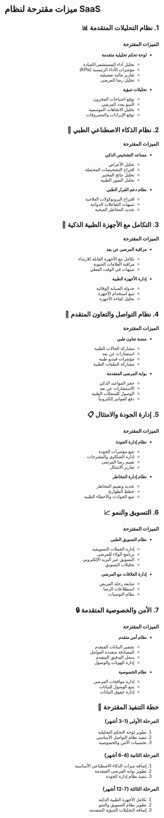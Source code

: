 # ميزات مقترحة لنظام SaaS

<div dir="rtl">

## 1. نظام التحليلات المتقدمة 📊

### الميزات المقترحة
- **لوحة تحكم تحليلية متقدمة**
  - تحليل أداء المستشفى/العيادة
  - مؤشرات الأداء الرئيسية (KPIs)
  - تقارير مالية تفصيلية
  - تحليل رضا المرضى

- **تحليلات تنبؤية**
  - توقع احتياجات المخزون
  - التنبؤ بعدد المرضى
  - تحليل الاتجاهات الموسمية
  - توقع الإيرادات والمصروفات

## 2. نظام الذكاء الاصطناعي الطبي 🤖

### الميزات المقترحة
- **مساعد التشخيص الذكي**
  - تحليل الأعراض
  - اقتراح التشخيصات المحتملة
  - تحليل نتائج المختبر
  - تحليل الصور الطبية

- **نظام دعم القرار الطبي**
  - اقتراح البروتوكولات العلاجية
  - تنبيهات التفاعلات الدوائية
  - تحديد المخاطر الصحية

## 3. التكامل مع الأجهزة الطبية الذكية 📱

### الميزات المقترحة
- **مراقبة المرضى عن بعد**
  - تكامل مع الأجهزة القابلة للارتداء
  - مراقبة العلامات الحيوية
  - تنبيهات في الوقت الفعلي

- **إدارة الأجهزة الطبية**
  - جدولة الصيانة الوقائية
  - تتبع استخدام الأجهزة
  - تحليل كفاءة الأجهزة

## 4. نظام التواصل والتعاون المتقدم 🤝

### الميزات المقترحة
- **منصة تعاون طبي**
  - مشاركة الحالات الطبية
  - استشارات عن بعد
  - مؤتمرات فيديو طبية
  - مشاركة الملفات الطبية

- **بوابة المرضى المتقدمة**
  - حجز المواعيد الذكي
  - الاستشارات عن بعد
  - الوصول للسجلات الطبية
  - دفع الفواتير إلكترونياً

## 5. إدارة الجودة والامتثال 📋

### الميزات المقترحة
- **نظام إدارة الجودة**
  - تتبع مؤشرات الجودة
  - إدارة الشكاوى والمقترحات
  - تقييم رضا المرضى
  - تقارير الامتثال

- **نظام إدارة المخاطر**
  - تحديد وتقييم المخاطر
  - خطط الطوارئ
  - تتبع الحوادث والأخطاء الطبية

## 6. التسويق والنمو 📈

### الميزات المقترحة
- **نظام التسويق الطبي**
  - إدارة الحملات التسويقية
  - برنامج الولاء للمرضى
  - التسويق عبر البريد الإلكتروني
  - تحليلات التسويق

- **إدارة العلاقات مع المرضى**
  - متابعة رحلة المريض
  - استطلاعات الرضا
  - نظام التوصيات

## 7. الأمن والخصوصية المتقدمة 🔒

### الميزات المقترحة
- **نظام أمن متقدم**
  - تشفير البيانات المتقدم
  - المصادقة متعددة العوامل
  - سجل التدقيق المتقدم
  - إدارة الهويات والوصول

- **نظام الخصوصية**
  - إدارة موافقات المرضى
  - تتبع الوصول للبيانات
  - إدارة حقوق البيانات

## خطة التنفيذ المقترحة 📅

### المرحلة الأولى (1-3 أشهر)
1. تطوير لوحة التحكم التحليلية
2. تنفيذ نظام التواصل الأساسي
3. تحسينات الأمن والخصوصية

### المرحلة الثانية (4-6 أشهر)
1. إضافة ميزات الذكاء الاصطناعي الأساسية
2. تطوير بوابة المرضى المتقدمة
3. تنفيذ نظام إدارة الجودة

### المرحلة الثالثة (7-12 أشهر)
1. تكامل الأجهزة الطبية الذكية
2. تطوير نظام التسويق والنمو
3. إضافة التحليلات التنبؤية المتقدمة

</div>
